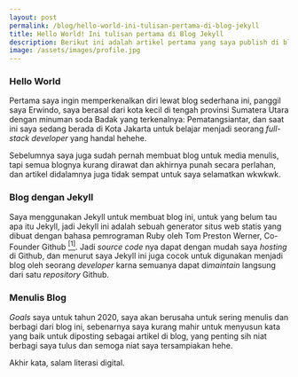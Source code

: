 ```yaml
---
layout: post
permalink: /blog/hello-world-ini-tulisan-pertama-di-blog-jekyll
title: Hello World! Ini tulisan pertama di Blog Jekyll
description: Berikut ini adalah artikel pertama yang saya publish di blog ini
image: /assets/images/profile.jpg
---
```


### Hello World

Pertama saya ingin memperkenalkan diri lewat blog sederhana ini, panggil saya Erwindo, saya berasal dari kota kecil di tengah provinsi Sumatera Utara dengan minuman soda Badak yang terkenalnya: Pematangsiantar, dan saat ini saya sedang berada di Kota Jakarta untuk belajar menjadi seorang *full-stack developer* yang handal hehehe.

Sebelumnya saya juga sudah pernah membuat blog untuk media menulis, tapi semua blognya kurang dirawat dan akhirnya punah secara perlahan, dan artikel didalamnya juga tidak sempat untuk saya selamatkan wkwkwk.

### Blog dengan Jekyll

Saya menggunakan Jekyll untuk membuat blog ini, untuk yang belum tau apa itu Jekyll, jadi Jekyll ini adalah sebuah generator situs web statis yang dibuat dengan bahasa pemrograman Ruby oleh Tom Preston Werner, Co-Founder Github [<sup>[1]</sup>](https://en.wikipedia.org/wiki/Jekyll_(software)). Jadi *source code* nya dapat dengan mudah saya *hosting* di Github, dan menurut saya Jekyll ini juga cocok untuk digunakan menjadi blog oleh seorang *developer* karna semuanya dapat di*maintain* langsung dari satu *repository* Github.

### Menulis Blog

*Goals* saya untuk tahun 2020, saya akan berusaha untuk sering menulis dan berbagi dari blog ini, sebenarnya saya kurang mahir untuk menyusun kata yang baik untuk diposting sebagai artikel di blog, yang penting sih niat berbagi saya tulus dan semoga niat saya tersampiakan hehe.

Akhir kata, salam literasi digital.